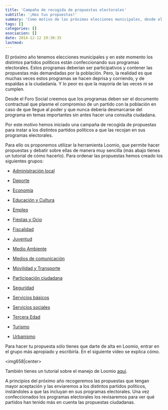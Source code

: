 ```yaml
---
title: 'Campaña de recogida de propuestas electorales'
subtitle: '¡Has tus propuestas!'
summary: 'Como motivo de las próximas elecciones municipales, desde el Foro Social estamos impulsando una campaña de recogida de propuestas ciudadanas para que los partidos políticos las incorporen a sus programas electorales. ¡Haz tus propuestas!'
tags: []
categories: []
asociacion: []
date: 2014-12-12 19:30:35
lastmod:
---
```


El próximo año tenemos elecciones municipales y en este momento los distintos partidos políticos están confeccionando sus programas electorales. Estos programas deberían ser participativos y contener las propuestas más demandadas por la población. Pero, la realidad es que muchas veces estos programas se hacen deprisa y corriendo, y de espaldas a la ciudadanía. Y lo peor es que la mayoría de las veces ni se cumplen. 

Desde el Foro Social creemos que los programas deben ser el documento contractual que plasme el compromiso de un partido con la población en caso de que llegue al poder y que nunca debería desmarcarse del programa en temas importantes sin antes hacer una consulta ciudadana. 

Por este motivo hemos iniciado una campaña de recogida de propuestas para instar a los distintos partidos políticos a que las recojan en sus programas electorales. 

Para ello os proponemos utilizar la herramienta Loomio, que permite hacer propuestas y debatir sobre ellas de manera muy sencilla (más abajo tienes un tutorial de cómo hacerlo). Para ordenar las propuestas hemos creado los siguientes grupos:


-  [Administración local](https://www.loomio.org/g/OLAcsqUb/propuestas-electorales-para-campo-de-criptana-administracion-local)

-  [Deporte](https://www.loomio.org/g/VaeqWv63/propuestas-electorales-para-campo-de-criptana-deporte)

-  [Economía](https://www.loomio.org/g/TspWSCPD/propuestas-electorales-para-campo-de-criptana-economia)

-  [Educación y Cultura](https://www.loomio.org/g/bSxefCQy/propuestas-electorales-para-campo-de-criptana-educacion-y-cultura)

-  [Empleo](https://www.loomio.org/g/LHf8h5rI/propuestas-electorales-para-campo-de-criptana-empleo)

-  [Fiestas y Ocio](https://www.loomio.org/g/KANC7hWn/propuestas-electorales-para-campo-de-criptana-fiestas-y-ocio)

-  [Fiscalidad](https://www.loomio.org/g/FmfnwqWY/propuestas-electorales-para-campo-de-criptana-fiscalidad)

-  [Juventud](https://www.loomio.org/g/EmUlw0Ve/propuestas-electorales-para-campo-de-criptana-juventud)

-  [Medio Ambiente](https://www.loomio.org/g/3mTy2njb/propuestas-electorales-para-campo-de-criptana-medio-ambiente)

-  [Medios de comunicación](https://www.loomio.org/g/0rZXU26E/propuestas-electorales-para-campo-de-criptana-medios-de-comunicacion)

-  [Movilidad y Transporte](https://www.loomio.org/g/6XlZF5Bk/propuestas-electorales-para-campo-de-criptana-movilidad-y-transporte)

-  [Participación ciudadana](https://www.loomio.org/g/xkhIw5s3/propuestas-electorales-para-campo-de-criptana-participacion-ciudadana)

-  [Seguridad](https://www.loomio.org/g/71IBLgt9/propuestas-electorales-para-campo-de-criptana-seguridad)

-  [Servicios básicos](https://www.loomio.org/g/PpwqlrWy/propuestas-electorales-para-campo-de-criptana-servicios-basicos)

-  [Servicios sociales](https://www.loomio.org/g/v4gcNQZz/propuestas-electorales-para-campo-de-criptana-servicios-sociales)

-  [Tercera Edad](https://www.loomio.org/g/q8KfNOZD/propuestas-electorales-para-campo-de-criptana-tercera-edad)

-  [Turismo](https://www.loomio.org/g/VrmBHJD8/propuestas-electorales-para-campo-de-criptana-turismo)

-  [Urbanismo](https://www.loomio.org/g/vqc2Vy4C/propuestas-electorales-para-campo-de-criptana-urbanismo)

Para hacer tu propuesta sólo tienes que darte de alta en Loomio, entrar en el grupo más apropiado y escribirla. En el siguiente vídeo se explica cómo.

<img658|center>

También tienes un tutoríal sobre el manejo de Loomio [aquí](https://drive.google.com/viewerng/viewer?a=v&pid=sites&srcid=ZGVmYXVsdGRvbWFpbnx1bm9tYXNyb2Jlc3BpZXJyZWRlbW9jcmFjaWF8Z3g6NGM3MDQzZGUzNmFmYTgzNA).

A principios del próximo año recogeremos las propuestas que tengan mayor aceptación y las enviaremos a los distintos partidos políticos, instándoles a que las incluyan en sus programas electorales. Una vez confeccionados los programas electorales los revisaremos para ver qué partidos han tenido más en cuenta las propuestas ciudadanas. 